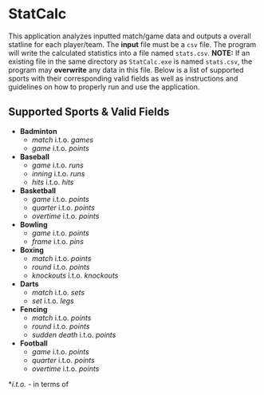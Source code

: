 # StatCalc
This application analyzes inputted match/game data and outputs a overall statline for each player/team. The **input** file must be a `csv` file. The program will write the calculated statistics into a file named `stats.csv`. **NOTE:** If an existing file in the same directory as `StatCalc.exe` is named `stats.csv`, the program may **overwrite** any data in this file. Below is a list of supported sports with their corresponding valid fields as well as instructions and guidelines on how to properly run and use the application.
## Supported Sports & Valid Fields
- **Badminton** 
	- *match* i.t.o. *games*
	- *game* i.t.o. *points*
- **Baseball**
	- *game* i.t.o. *runs*
	- *inning* i.t.o. *runs*
	- *hits* i.t.o. *hits*
- **Basketball**
	- *game* i.t.o. *points*
	- *quarter* i.t.o. *points*
	- *overtime* i.t.o. *points*
- **Bowling**
	- *game* i.t.o. *points*
	- *frame* i.t.o. *pins*
- **Boxing**
	- *match* i.t.o. *points*
	- *round* i.t.o. *points*
	- *knockouts* i.t.o. *knockouts*
- **Darts**
	- *match* i.t.o. *sets*
	- *set* i.t.o. *legs*
- **Fencing**
	- *match* i.t.o. *points*
	- *round* i.t.o. *points*
	- *sudden death* i.t.o. *points*
- **Football**
	- *game* i.t.o. *points*
	- *quarter* i.t.o. *points*
	- *overtime* i.t.o. *points*

**i.t.o.* - in terms of
